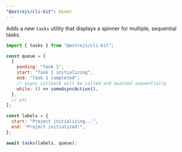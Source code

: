 ```yaml
---
"@astrojs/cli-kit": minor
---
```


Adds a new `tasks` utility that displays a spinner for multiple, sequential tasks.

```js
import { tasks } from "@astrojs/cli-kit";

const queue = [
  {
    pending: "Task 1",
    start: "Task 1 initializing",
    end: "Task 1 completed",
    // async callback will be called and awaited sequentially
    while: () => someAsyncAction(),
  },
  // etc
];

const labels = {
  start: "Project initializing...",
  end: "Project initialized!",
};

await tasks(labels, queue);
```
